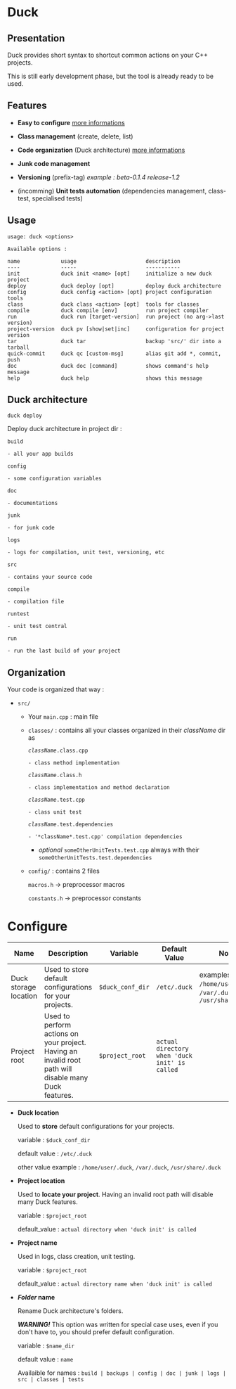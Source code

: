 # Duck

## Presentation

Duck provides short syntax to shortcut common actions on your C++ projects.

This is still early development phase, but the tool is already ready to be used.

## Features

  - **Easy to configure** [more informations](#configure)

  - **Class management** (create, delete, list)

  - **Code organization** (Duck architecture) [more informations](#duck-architecture)

  - **Junk code management**

  - **Versioning** (prefix-tag) *example : beta-0.1.4 release-1.2*

  - (incomming) **Unit tests automation** (dependencies management, class-test, specialised tests)



## Usage

```
usage: duck <options> 

Available options :

name             usage                      description
----             -----                      -----------
init             duck init <name> [opt]     initialize a new duck project
deploy           duck deploy [opt]          deploy duck architecture
config           duck config <action> [opt] project configuration tools
class            duck class <action> [opt]  tools for classes
compile          duck compile [env]         run project compiler
run              duck run [target-version]  run project (no arg->last version)
project-version  duck pv [show|set|inc]     configuration for project version
tar              duck tar                   backup 'src/' dir into a tarball
quick-commit     duck qc [custom-msg]       alias git add *, commit, push
doc              duck doc [command]         shows command's help message
help             duck help                  shows this message

```

## Duck architecture

`duck deploy`

  Deploy duck architecture in project dir :

  `build`
  
    - all your app builds
  
  `config`
  
    - some configuration variables
  
  `doc`
  
    - documentations
  
  `junk`
  
    - for junk code
  
  `logs`
  
    - logs for compilation, unit test, versioning, etc
  
  `src`
  
    - contains your source code
  
  `compile`
  
    - compilation file
  
  `runtest`
  
    - unit test central
  
  `run`
  
    - run the last build of your project

## Organization

Your code is organized that way :

- `src/`

  - Your `main.cpp` : main file

  - `classes/` : contains all your classes organized in their *className* dir as

      <code>*className*.class.cpp</code>

        - class method implementation

      <code>*className*.class.h</code>

        - class implementation and method declaration

      <code>*className*.test.cpp</code>

        - class unit test

      <code>*className*.test.dependencies</code>

        - '*className*.test.cpp' compilation dependencies

      + *optional* `someOtherUnitTests.test.cpp` always with their `someOtherUnitTests.test.dependencies`

  - `config/` : contains 2 files

    `macros.h` -> preprocessor macros

    `constants.h` -> preprocessor constants


# Configure

Name | Description | Variable | Default Value | Notes
--- | --- | --- | --- | ---
Duck storage location | Used to store default configurations for your projects. | `$duck_conf_dir` | `/etc/.duck` | examples : `/home/user/.duck`, `/var/.duck`, `/usr/share/.duck`
Project root | Used to perform actions on your project. Having an invalid root path will disable many Duck features. | `$project_root` | `actual directory when 'duck init' is called`


- **Duck location**

  Used to **store** default configurations for your projects.

  variable : `$duck_conf_dir`

  default value : `/etc/.duck`

  other value example : `/home/user/.duck`, `/var/.duck`, `/usr/share/.duck`

- **Project location**

  Used to **locate your project**. Having an invalid root path will disable many Duck features.

  variable : `$project_root`

  default_value : `actual directory when 'duck init' is called`

- **Project name**

  Used in logs, class creation, unit testing.

  variable : `$project_root`

  default_value : `actual directory name when 'duck init' is called`

- ***Folder* name**
  
  Rename Duck architecture's folders.

  ***WARNING!*** This option was written for special case uses, even if you don't have to, you should prefer default configuration.

  variable : `$name_dir`

  default value : `name`

  Availaible for names : `build | backups | config | doc | junk | logs | src | classes | tests`

